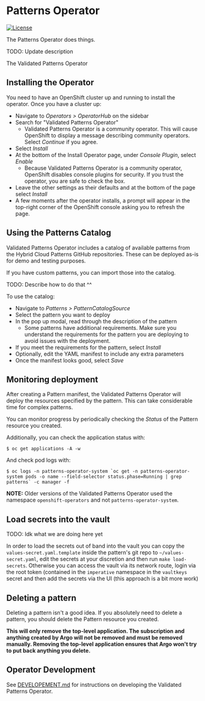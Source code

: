 # Patterns Operator

[![License](https://img.shields.io/badge/License-Apache%202.0-blue.svg)](https://opensource.org/licenses/Apache-2.0)

The Patterns Operator does things.

TODO: Update description

The Validated Patterns Operator 

## Installing the Operator

You need to have an OpenShift cluster up and running to install the operator.
Once you have a cluster up:

* Navigate to *Operators > OperatorHub* on the sidebar
* Search for "Validated Patterns Operator"
    * Validated Patterns Operator is a community operator. This will cause
    OpenShift to display a message describing community operators. Select
    *Continue* if you agree.
* Select *Install*
* At the bottom of the Install Operator page, under *Console Plugin*, select
*Enable*
    * Because Validated Patterns Operator is a community operator, OpenShift
    disables console plugins for security. If you trust the operator, you are
    safe to check the box.
* Leave the other settings as their defaults and at the bottom of the page
select *Install*
* A few moments after the operator installs, a prompt will appear in the
top-right corner of the OpenShift console asking you to refresh the page.

## Using the Patterns Catalog

Validated Patterns Operator includes a catalog of available patterns from the
Hybrid Cloud Patterns GitHub repositories. These can be deployed as-is for demo
and testing purposes.

If you have custom patterns, you can import those into the catalog.

TODO: Describe how to do that ^^

To use the catalog:

* Navigate to *Patterns > PatternCatalogSource*
* Select the pattern you want to deploy
* In the pop up modal, read through the description of the pattern
    * Some patterns have additional requirements. Make sure you understand the
    requirements for the pattern you are deploying to avoid issues with the
    deployment.
* If you meet the requirements for the pattern, select *Install*
* Optionally, edit the YAML manifest to include any extra parameters
* Once the manifest looks good, select *Save*

## Monitoring deployment

After creating a Pattern manifest, the Validated Patterns Operator will deploy
the resources specified by the pattern. This can take considerable time for
complex patterns.

You can monitor progress by periodically checking the *Status* of the Pattern
resource you created.

Additionally, you can check the application status with:

```
$ oc get applications -A -w
```

And check pod logs with:

```
$ oc logs -n patterns-operator-system `oc get -n patterns-operator-system pods -o name --field-selector status.phase=Running | grep patterns` -c manager -f
```

**NOTE:** Older versions of the Validated Patterns Operator used the namespace
`openshift-operators` and not `patterns-operator-system`.

## Load secrets into the vault

TODO: Idk what we are doing here yet

In order to load the secrets out of band into the vault you can copy the
`values-secret.yaml.template` inside the pattern's git repo to
`~/values-secret.yaml`, edit the secrets at your discretion and then run `make
load-secrets`. Otherwise you can access the vault via its network route, login
via the root token (contained in the `imperative` namespace in the `vaultkeys`
secret and then add the secrets via the UI (this approach is a bit more work)

## Deleting a pattern

Deleting a pattern isn't a good idea. If you absolutely need to delete a
pattern, you should delete the Pattern resource you created.

**This will only remove the top-level application. The subscription and anything
created by Argo will not be removed and must be removed manually. Removing the
top-level application ensures that Argo won't try to put back anything you
delete.**

## Operator Development

See [DEVELOPEMENT.md](DEVELOPEMENT.md) for instructions on developing the
Validated Patterns Operator.
